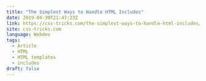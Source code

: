 ```yaml
---
title: "The Simplest Ways to Handle HTML Includes"
date: 2019-04-30T21:47:23Z
link: https://css-tricks.com/the-simplest-ways-to-handle-html-includes/
site: css-tricks.com
language: Webdev
tags:
  - Article
  - HTML
  - HTML templates
  - includes
draft: false
---
```


